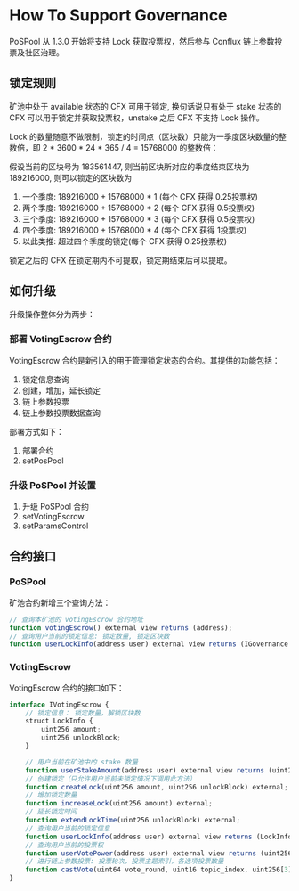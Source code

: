 # How To Support Governance

PoSPool 从 1.3.0 开始将支持 Lock 获取投票权，然后参与 Conflux 链上参数投票及社区治理。

## 锁定规则

矿池中处于 available 状态的 CFX 可用于锁定, 换句话说只有处于 stake 状态的 CFX 可以用于锁定并获取投票权，unstake 之后 CFX 不支持 Lock 操作。

Lock 的数量随意不做限制，锁定的时间点（区块数）只能为一季度区块数量的整数倍，即 2 * 3600 * 24 * 365 / 4 = 15768000 的整数倍：

假设当前的区块号为 183561447, 则当前区块所对应的季度结束区块为 189216000, 则可以锁定的区块数为

1. 一个季度: 189216000 + 15768000 * 1 (每个 CFX 获得 0.25投票权)
2. 两个季度: 189216000 + 15768000 * 2 (每个 CFX 获得 0.5投票权)
3. 三个季度: 189216000 + 15768000 * 3 (每个 CFX 获得 0.5投票权)
4. 四个季度: 189216000 + 15768000 * 4 (每个 CFX 获得 1投票权)
5. 以此类推: 超过四个季度的锁定(每个 CFX 获得 0.25投票权)

锁定之后的 CFX 在锁定期内不可提取，锁定期结束后可以提取。

## 如何升级

升级操作整体分为两步：

### 部署 VotingEscrow 合约

VotingEscrow 合约是新引入的用于管理锁定状态的合约。其提供的功能包括：

1. 锁定信息查询
2. 创建，增加，延长锁定
3. 链上参数投票
4. 链上参数投票数据查询

部署方式如下：

1. 部署合约
2. setPosPool

### 升级 PoSPool 并设置

1. 升级 PoSPool 合约
2. setVotingEscrow
3. setParamsControl

## 合约接口

### PoSPool

矿池合约新增三个查询方法：

```js
// 查询本矿池的 votingEscrow 合约地址
function votingEscrow() external view returns (address);
// 查询用户当前的锁定信息: 锁定数量, 锁定区块数
function userLockInfo(address user) external view returns (IGovernance.LockInfo memory);
```

### VotingEscrow

VotingEscrow 合约的接口如下：

```js
interface IVotingEscrow {
    // 锁定信息： 锁定数量，解锁区块数
    struct LockInfo {
        uint256 amount;
        uint256 unlockBlock;
    }

    // 用户当前在矿池中的 stake 数量
    function userStakeAmount(address user) external view returns (uint256);
    // 创建锁定（只允许用户当前未锁定情况下调用此方法）
    function createLock(uint256 amount, uint256 unlockBlock) external;
    // 增加锁定数量
    function increaseLock(uint256 amount) external;
    // 延长锁定时间
    function extendLockTime(uint256 unlockBlock) external;
    // 查询用户当前的锁定信息
    function userLockInfo(address user) external view returns (LockInfo memory);
    // 查询用户当前的投票权
    function userVotePower(address user) external view returns (uint256);
    // 进行链上参数投票: 投票轮次，投票主题索引，各选项投票数量
    function castVote(uint64 vote_round, uint16 topic_index, uint256[3] memory votes) external;
}
```
